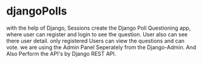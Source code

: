 # djangoPolls
with the help of Django, Sessions create the Django Poll Questioning app, where user can register and login to see the question. User also can see there user detail. only registered Users can view the questions and can vote. we are using the Admin Panel Seperately from the Django-Admin. And Also Perform the API's by Django REST API.
